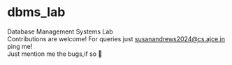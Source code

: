 # dbms_lab  
Database Management Systems Lab  
Contributions are welcome! For queries just susanandrews2024@cs.ajce.in ping me!  
Just mention me the bugs,if so 💯
